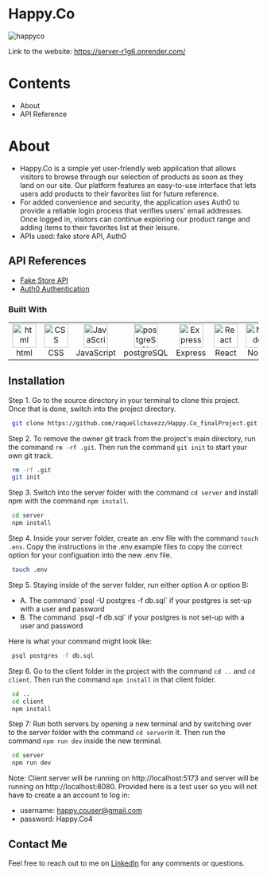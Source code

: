 # Happy.Co

![happyco](https://github.com/raquellchavezz/Happy.Co_finalProject/assets/119717206/6ccc4332-f077-46de-8d24-333333391dbf)

Link to the website: https://server-r1g6.onrender.com/

# Contents

- About
- API Reference

# About

- Happy.Co is a simple yet user-friendly web application that allows visitors to browse through our selection of products as soon as they land on our site. Our platform features an easy-to-use interface that lets users add products to their favorites list for future reference.
- For added convenience and security, the application uses Auth0 to provide a reliable login process that verifies users' email addresses. Once logged in, visitors can continue exploring our product range and adding items to their favorites list at their leisure.
- APIs used: fake store API, Auth0

## API References

  <ul>
        <li><a href="https://fakestoreapi.com/">Fake Store API</a></li>
        <li><a href="https://auth0.com/docs">Auth0 Authentication</a></li>
    </ul>

### Built With

<table align="center">
  <tr>
    <td align="center" width="96">
        <img src="https://user-images.githubusercontent.com/74997368/168923681-ece848fc-5700-430b-957f-e8de784e9847.png" width="48" height="48" alt="html" />
      <br>html
    </td>
    <td align="center" width="96">
        <img src="https://user-images.githubusercontent.com/74997368/168924521-589f95da-069a-496a-bcc1-ee6dd132ff12.png" width="48" height="48" alt="CSS" />
      <br>CSS
    </td>
    <td align="center" width="96">
        <img src="https://user-images.githubusercontent.com/74997368/168977094-6a5073a2-2f48-4f5a-ae0e-ed1421a678c6.png" width="48" height="48" alt="JavaScript" />
      <br>JavaScript
    </td>
    <td align="center" width="96">
        <img src="https://user-images.githubusercontent.com/74997368/168976819-15a1f4e0-29cf-4ac0-94a7-1f15eee374a1.png" width="48" height="48" alt="postgreSQL" />
      <br>postgreSQL
    </td>
    <td align="center" width="96">
        <img src="https://user-images.githubusercontent.com/74997368/168978951-5ac2af5e-c911-4e59-b493-683071cf1860.png" width="48" height="48" alt="Express" />
      <br>Express
    </td>
    <td align="center" width="96">
        <img src="https://user-images.githubusercontent.com/74997368/168979311-4a486cad-32c8-46f4-a5da-912fdc51b2d6.png" width="48" height="48" alt="React" />
      <br>React
    </td>
    <td align="center" width="96">
        <img src="https://user-images.githubusercontent.com/74997368/168979848-733f7090-0f78-401a-9ceb-4267231abef7.png" width="48" height="48" alt="Node" />
      <br>Node
    </td>
    <td align="center" width="96">
        <img src="https://user-images.githubusercontent.com/74997368/168980647-1690f9de-bf0e-4318-93cb-1b2ba3701ded.png" width="48" height="48" alt="Bootstrap" />
      <br>Bootstrap
    </td>
    <td align="center" width="96">
        <img src="https://pbs.twimg.com/profile_images/1337188620222906368/oNKK_fVe_400x400.jpg" width="48" height="48" alt="Render" />
      <br>Render
    </td>
  </tr>
</table>

## Installation

Step 1. Go to the source directory in your terminal to clone this project. Once that is done, switch into the project directory.

```bash
 git clone https://github.com/raquellchavezz/Happy.Co_finalProject.git
```

Step 2. To remove the owner git track from the project's main directory, run the command `rm -rf .git`. Then run the command `git init` to start your own git track.

```bash
 rm -rf .git
 git init
```

Step 3. Switch into the server folder with the command `cd server` and install npm with the command `npm install`.

```bash
 cd server
 npm install
```

Step 4. Inside your server folder, create an .env file with the command `touch .env`. Copy the instructions in the .env.example files to copy the correct option for your configuation into the new .env file.

```bash
 touch .env
```

Step 5. Staying inside of the server folder, run either option A or option B:

<ul>
 <li>A. The command `psql -U postgres -f db.sql` if your postgres is set-up with a user and password</li>
 <li>B. The command `psql -f db.sql` if your postgres is not set-up with a user and password</li>
</ul>

Here is what your command might look like:

```bash
 psql postgres -f db.sql
```

Step 6. Go to the client folder in the project with the command `cd ..` and `cd client`. Then run the command `npm install` in that client folder.

```bash
 cd ..
 cd client
 npm install
```

Step 7: Run both servers by opening a new terminal and by switching over to the server folder with the command `cd server`in it. Then run the command `npm run dev` inside the new terminal.

```bash
 cd server
 npm run dev
```

Note: Client server will be running on http://localhost:5173 and server will be running on http://localhost:8080.
Provided here is a test user so you will not have to create a an account to log in:

- username: happy.couser@gmail.com
- password: Happy.Co4

## Contact Me

Feel free to reach out to me on [LinkedIn](https://www.linkedin.com/in/rachel-raquel-chavez-758292212) for any comments or questions.
